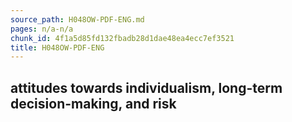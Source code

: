 ```yaml
---
source_path: H048OW-PDF-ENG.md
pages: n/a-n/a
chunk_id: 4f1a5d85fd132fbadb28d1dae48ea4ecc7ef3521
title: H048OW-PDF-ENG
---
```

## attitudes towards individualism, long-term decision-making, and risk

